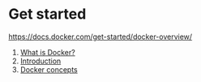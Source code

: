 # Get started

https://docs.docker.com/get-started/docker-overview/

1. [What is Docker?](./what-is-docker.md)
2. [Introduction](./introduction.md)
3. [Docker concepts](./docker-concepts.md)
